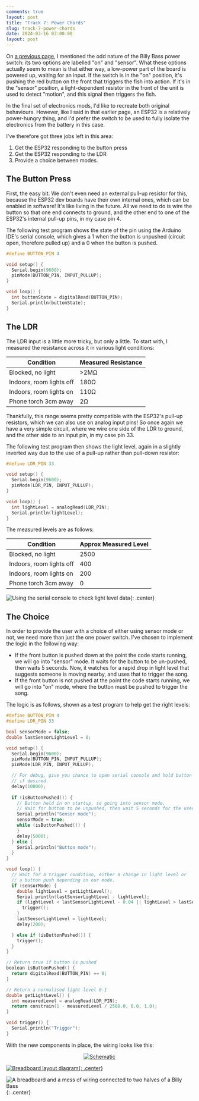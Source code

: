 ```yaml
---
comments: true
layout: post
title: "Track 7: Power Chords"
slug: track-7-power-chords
date: 2024-03-16 03:00:00
layout: post
---
```


On [a previous page](/projects/big-mouth-phatt-bass/track-3-flapping-wildly), I mentioned the odd nature of the Billy Bass power switch: its two options are labelled "on" and "sensor". What these options actually seem to mean is that either way, a low-power part of the board is powered up, waiting for an input. If the switch is in the "on" position, it's pushing the red button on the front that triggers the fish into action. If it's in the "sensor" position, a light-dependent resistor in the front of the unit is used to detect "motion", and this signal then triggers the fish.

In the final set of electronics mods, I'd like to recreate both original behaviours. However, like I said in that earlier page, an ESP32 is a relatively power-hungry thing, and I'd prefer the switch to be used to fully isolate the electronics from the battery in this case.

I've therefore got three jobs left in this area:
1. Get the ESP32 responding to the button press
2. Get the ESP32 responding to the LDR
3. Provide a choice between modes.

## The Button Press

First, the easy bit. We don't even need an external pull-up resistor for this, because the ESP32 dev boards have their own internal ones, which can be enabled in software! It's like living in the future. All we need to do is wire the button so that one end connects to ground, and the other end to one of the ESP32's internal pull-up pins, in my case pin 4.

The following test program shows the state of the pin using the Arduino IDE's serial console, which gives a 1 when the button is unpushed (circuit open, therefore pulled up) and a 0 when the button is pushed.

```cpp
#define BUTTON_PIN 4

void setup() {
  Serial.begin(9600);
  pinMode(BUTTON_PIN, INPUT_PULLUP);
}

void loop() {
  int buttonState = digitalRead(BUTTON_PIN);
  Serial.println(buttonState);
}
```

## The LDR

The LDR input is a little more tricky, but only a little. To start with, I measured the resistance across it in various light conditions:

| Condition                | Measured Resistance |
|--------------------------|---------------------|
| Blocked, no light        | >2MΩ                |
| Indoors, room lights off | 180Ω                |
| Indoors, room lights on  | 110Ω                |
| Phone torch 3cm away     | 2Ω                  |

Thankfully, this range seems pretty compatible with the ESP32's pull-up resistors, which we can also use on analog input pins! So once again we have a very simple circuit, where we wire one side of the LDR to ground, and the other side to an input pin, in my case pin 33.

The following test program then shows the light level, again in a slightly inverted way due to the use of a pull-up rather than pull-down resistor:

```cpp
#define LDR_PIN 33

void setup() {
  Serial.begin(9600);
  pinMode(LDR_PIN, INPUT_PULLUP);
}

void loop() {
  int lightLevel = analogRead(LDR_PIN);
  Serial.println(lightLevel);
} 
```

The measured levels are as follows:

| Condition                | Approx Measured Level |
|--------------------------|-----------------------|
| Blocked, no light        | 2500                  |
| Indoors, room lights off | 400                   |
| Indoors, room lights on  | 200                   |
| Phone torch 3cm away     | 0                     |

![Using the serial console to check light level data](/img/projects/big-mouth-phatt-bass/12.jpg){: .center}

## The Choice

In order to provide the user with a choice of either using sensor mode or not, we need more than just the one power switch. I've chosen to implement the logic in the following way:

* If the front button is pushed down at the point the code starts running, we will go into "sensor" mode. It waits for the button to be un-pushed, then waits 5 seconds. Now, it watches for a rapid drop in light level that suggests someone is moving nearby, and uses that to trigger the song.
* If the front button is not pushed at the point the code starts running, we will go into "on" mode, where the button must be pushed to trigger the song.

The logic is as follows, shown as a test program to help get the right levels:

```cpp
#define BUTTON_PIN 4
#define LDR_PIN 33

bool sensorMode = false;
double lastSensorLightLevel = 0;

void setup() {
  Serial.begin(9600);
  pinMode(BUTTON_PIN, INPUT_PULLUP);
  pinMode(LDR_PIN, INPUT_PULLUP);

  // For debug, give you chance to open serial console and hold button
  // if desired.
  delay(10000);
  
  if (isButtonPushed()) {
    // Button held in on startup, so going into sensor mode.
    // Wait for button to be unpushed, then wait 5 seconds for the user to move away
    Serial.println("Sensor mode");
    sensorMode = true;
    while (isButtonPushed()) {
    }
    delay(5000);
  } else {
    Serial.println("Button mode");
  }
}

void loop() {
  // Wait for a trigger condition, either a change in light level or
  // a button push depending on our mode.
  if (sensorMode) {
    double lightLevel = getLightLevel();
    Serial.println(lastSensorLightLevel - lightLevel);
    if (lightLevel < lastSensorLightLevel - 0.04 || lightLevel > lastSensorLightLevel + 0.04) {
      trigger();
    }
    lastSensorLightLevel = lightLevel;
    delay(200);

  } else if (isButtonPushed()) {
    trigger();
  }
}

// Return true if button is pushed
boolean isButtonPushed() {
  return digitalRead(BUTTON_PIN) == 0;
}

// Return a normalised light level 0-1
double getLightLevel() {
  int measuredLevel = analogRead(LDR_PIN);
  return constrain(1 - measuredLevel / 2500.0, 0.0, 1.0);
}

void trigger() {
  Serial.println("Trigger");
} 
```

With the new components in place, the wiring looks like this:

<div class="breakout-full-width"><center><a href="/img/projects/big-mouth-phatt-bass/schematic-full.png">
<img src="/img/projects/big-mouth-phatt-bass/schematic-full.png" alt="Schematic"/></a>
</center></div>

[![Breadboard layout diagram](/img/projects/big-mouth-phatt-bass/fritzing-full_bb.png){: .center}](/img/projects/big-mouth-phatt-bass/fritzing-full_bb.png)

![A breadboard and a mess of wiring connected to two halves of a Billy Bass](/img/projects/big-mouth-phatt-bass/13.jpg){: .center}
